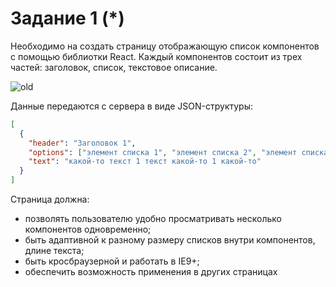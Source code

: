 # Задание 1 (*)

Необходимо на создать страницу отображающую список компонентов с помощью библиотки React. Каждый компонентов состоит из трех частей: заголовок, список, текстовое описание.

![old](https://github.com/GPB-COS/test-work-react/blob/master/test%201/pic/Blocks.PNG)

Данные передаются с сервера в виде JSON-структуры:

```json
[
  {
    "header": "Заголовок 1",
    "options": ["элемент списка 1", "элемент списка 2", "элемент списка 3"],
    "text": "какой-то текст 1 текст какой-то 1 какой-то"
  }
]
```

Страница должна:
- позволять пользователю удобно просматривать несколько компонентов одновременно;
- быть адаптивной к разному размеру списков внутри компонентов, длине текста;
- быть кросбраузерной и работать в IE9+;
- обеспечить возможность применения в других страницах
